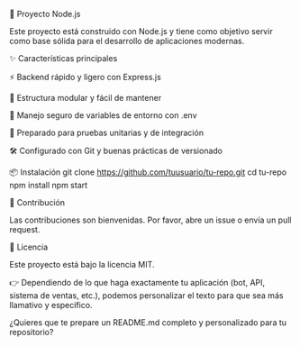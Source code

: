 🚀 Proyecto Node.js

Este proyecto está construido con Node.js y tiene como objetivo servir como base sólida para el desarrollo de aplicaciones modernas.

✨ Características principales

⚡ Backend rápido y ligero con Express.js

📂 Estructura modular y fácil de mantener

🔑 Manejo seguro de variables de entorno con .env

🧪 Preparado para pruebas unitarias y de integración

🛠️ Configurado con Git y buenas prácticas de versionado

📦 Instalación
git clone https://github.com/tuusuario/tu-repo.git
cd tu-repo
npm install
npm start

🤝 Contribución

Las contribuciones son bienvenidas. Por favor, abre un issue o envía un pull request.

📄 Licencia

Este proyecto está bajo la licencia MIT.

👉 Dependiendo de lo que haga exactamente tu aplicación (bot, API, sistema de ventas, etc.), podemos personalizar el texto para que sea más llamativo y específico.

¿Quieres que te prepare un README.md completo y personalizado para tu repositorio?
